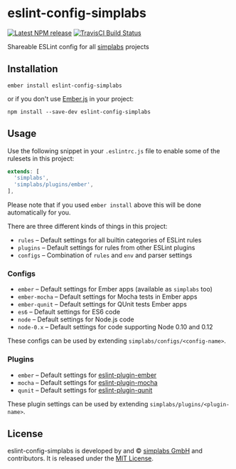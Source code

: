 eslint-config-simplabs
==============================================================================

[![Latest NPM release][npm-badge]][npm-badge-url]
[![TravisCI Build Status][travis-badge]][travis-badge-url]

[npm-badge]: https://img.shields.io/npm/v/eslint-config-simplabs.svg
[npm-badge-url]: https://www.npmjs.com/package/eslint-config-simplabs
[travis-badge]: https://img.shields.io/travis/simplabs/eslint-config-simplabs/master.svg?label=TravisCI
[travis-badge-url]: https://travis-ci.org/simplabs/eslint-config-simplabs

Shareable ESLint config for all [simplabs](https://simplabs.com/) projects


Installation
------------------------------------------------------------------------------

```
ember install eslint-config-simplabs
```

or if you don't use [Ember.js](http://emberjs.com/) in your project:

```
npm install --save-dev eslint-config-simplabs
```


Usage
------------------------------------------------------------------------------

Use the following snippet in your `.eslintrc.js` file to enable some of the
rulesets in this project:

```js
extends: [
  'simplabs',
  'simplabs/plugins/ember',
],
```

Please note that if you used `ember install` above this will be done
automatically for you.

There are three different kinds of things in this project:

- `rules` – Default settings for all builtin categories of ESLint rules
- `plugins` – Default settings for rules from other ESLint plugins
- `configs` – Combination of `rules` and `env` and parser settings

### Configs

- `ember` – Default settings for Ember apps (available as `simplabs` too)
- `ember-mocha` – Default settings for Mocha tests in Ember apps
- `ember-qunit` – Default settings for QUnit tests Ember apps
- `es6` – Default settings for ES6 code
- `node` – Default settings for Node.js code
- `node-0.x` – Default settings for code supporting Node 0.10 and 0.12 

These configs can be used by extending `simplabs/configs/<config-name>`. 

### Plugins

- `ember` – Default settings for [eslint-plugin-ember](https://github.com/netguru/eslint-plugin-ember)
- `mocha` – Default settings for [eslint-plugin-mocha](https://github.com/lo1tuma/eslint-plugin-mocha)
- `qunit` – Default settings for [eslint-plugin-qunit](https://github.com/platinumazure/eslint-plugin-qunit)

These plugin settings can be used by extending `simplabs/plugins/<plugin-name>`. 

License
------------------------------------------------------------------------------

eslint-config-simplabs is developed by and &copy;
[simplabs GmbH](http://simplabs.com) and contributors. It is released under the
[MIT License](LICENSE.md).
